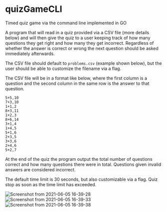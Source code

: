 # quizGameCLI
Timed quiz game via the command line implemented in GO

A program that will read in a quiz provided via a CSV file (more details below) and will then give the quiz to a user keeping track of how many questions they get right and how many they get incorrect. Regardless of whether the answer is correct or wrong the next question should be asked immediately afterwards.

The CSV file should default to `problems.csv` (example shown below), but the user should be able to customize the filename via a flag.

The CSV file will be in a format like below, where the first column is a question and the second column in the same row is the answer to that question.

```
5+5,10
7+3,10
1+1,2
8+3,11
1+2,3
8+6,14
3+1,4
1+4,5
5+1,6
2+3,5
3+3,6
2+4,6
5+2,7
```

At the end of the quiz the program output the total number of questions correct and how many questions there were in total. Questions given invalid answers are considered incorrect.

The default time limit is 30 seconds, but also customizable via a flag. Quiz stop as soon as the time limit has exceeded. 

![Screenshot from 2021-06-05 16-39-28](https://user-images.githubusercontent.com/20378236/120889839-af750d80-c61c-11eb-9d22-c42f5267631d.png)
![Screenshot from 2021-06-05 16-39-33](https://user-images.githubusercontent.com/20378236/120889841-b13ed100-c61c-11eb-9320-902c5dcdd7d1.png)
![Screenshot from 2021-06-05 16-39-38](https://user-images.githubusercontent.com/20378236/120889842-b1d76780-c61c-11eb-8348-1fe28ac6083a.png)

